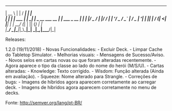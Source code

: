 
  _____            _     _____                _             
 |  __ \          | |   / ____|              | |            
 | |  | | ___  ___| | _| |     _ __ ___  __ _| |_ ___  _ __
 | |  | |/ _ \/ __| |/ / |    | '__/ _ \/ _` | __/ _ \| '__|
 | |__| |  __/ (__|   <| |____| | |  __/ (_| | || (_) | |   
 |_____/ \___|\___|_|\_\\_____|_|  \___|\__,_|\__\___/|_|   


Releases:

  1.2.0 (19/11/2018)
      - Novas Funcionalidades:
          - Excluir Deck.
          - Limpar Cache do Tabletop Simulator.
      - Melhorias visuais:
          - Mensagens de Sucesso/Aviso.
          - Novos selos em cartas novas ou que foram alteradas recentemente.
          - Agora aparece o tipo da classe ao lado do nome do herói (M/S/U).
      - Cartas alteradas:
          - Knowledge: Texto corrigido.
          - Wisdom: Função alterada (Ainda em avaliação).
          - Squeeze: Nome alterado para Strangle.
      - Correções de bugs:
          - Imagens de híbridos agora aparecem corretamente ao carregar deck.
          - Imagens de híbridos agora aparecem corretamente no menu de decks.


Fonte: http://semver.org/lang/pt-BR/
